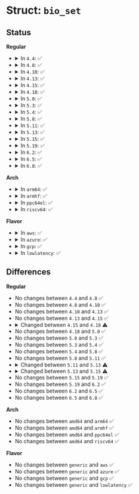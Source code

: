 # Struct: <code>bio_set</code>

## Status
<b>Regular</b>
<ul>
<li>
<details>
<summary>In <code>4.4</code>: ✅</summary>

```c
struct bio_set {
    struct kmem_cache *bio_slab;
    unsigned int front_pad;
    mempool_t *bio_pool;
    mempool_t *bvec_pool;
    mempool_t *bio_integrity_pool;
    mempool_t *bvec_integrity_pool;
    spinlock_t rescue_lock;
    struct bio_list rescue_list;
    struct work_struct rescue_work;
    struct workqueue_struct *rescue_workqueue;
};
```
</details>
</li>
<li>
<details>
<summary>In <code>4.8</code>: ✅</summary>

```c
struct bio_set {
    struct kmem_cache *bio_slab;
    unsigned int front_pad;
    mempool_t *bio_pool;
    mempool_t *bvec_pool;
    mempool_t *bio_integrity_pool;
    mempool_t *bvec_integrity_pool;
    spinlock_t rescue_lock;
    struct bio_list rescue_list;
    struct work_struct rescue_work;
    struct workqueue_struct *rescue_workqueue;
};
```
</details>
</li>
<li>
<details>
<summary>In <code>4.10</code>: ✅</summary>

```c
struct bio_set {
    struct kmem_cache *bio_slab;
    unsigned int front_pad;
    mempool_t *bio_pool;
    mempool_t *bvec_pool;
    mempool_t *bio_integrity_pool;
    mempool_t *bvec_integrity_pool;
    spinlock_t rescue_lock;
    struct bio_list rescue_list;
    struct work_struct rescue_work;
    struct workqueue_struct *rescue_workqueue;
};
```
</details>
</li>
<li>
<details>
<summary>In <code>4.13</code>: ✅</summary>

```c
struct bio_set {
    struct kmem_cache *bio_slab;
    unsigned int front_pad;
    mempool_t *bio_pool;
    mempool_t *bvec_pool;
    mempool_t *bio_integrity_pool;
    mempool_t *bvec_integrity_pool;
    spinlock_t rescue_lock;
    struct bio_list rescue_list;
    struct work_struct rescue_work;
    struct workqueue_struct *rescue_workqueue;
};
```
</details>
</li>
<li>
<details>
<summary>In <code>4.15</code>: ✅</summary>

```c
struct bio_set {
    struct kmem_cache *bio_slab;
    unsigned int front_pad;
    mempool_t *bio_pool;
    mempool_t *bvec_pool;
    mempool_t *bio_integrity_pool;
    mempool_t *bvec_integrity_pool;
    spinlock_t rescue_lock;
    struct bio_list rescue_list;
    struct work_struct rescue_work;
    struct workqueue_struct *rescue_workqueue;
};
```
</details>
</li>
<li>
<details>
<summary>In <code>4.18</code>: ✅</summary>

```c
struct bio_set {
    struct kmem_cache *bio_slab;
    unsigned int front_pad;
    mempool_t bio_pool;
    mempool_t bvec_pool;
    mempool_t bio_integrity_pool;
    mempool_t bvec_integrity_pool;
    spinlock_t rescue_lock;
    struct bio_list rescue_list;
    struct work_struct rescue_work;
    struct workqueue_struct *rescue_workqueue;
};
```
</details>
</li>
<li>
<details>
<summary>In <code>5.0</code>: ✅</summary>

```c
struct bio_set {
    struct kmem_cache *bio_slab;
    unsigned int front_pad;
    mempool_t bio_pool;
    mempool_t bvec_pool;
    mempool_t bio_integrity_pool;
    mempool_t bvec_integrity_pool;
    spinlock_t rescue_lock;
    struct bio_list rescue_list;
    struct work_struct rescue_work;
    struct workqueue_struct *rescue_workqueue;
};
```
</details>
</li>
<li>
<details>
<summary>In <code>5.3</code>: ✅</summary>

```c
struct bio_set {
    struct kmem_cache *bio_slab;
    unsigned int front_pad;
    mempool_t bio_pool;
    mempool_t bvec_pool;
    mempool_t bio_integrity_pool;
    mempool_t bvec_integrity_pool;
    spinlock_t rescue_lock;
    struct bio_list rescue_list;
    struct work_struct rescue_work;
    struct workqueue_struct *rescue_workqueue;
};
```
</details>
</li>
<li>
<details>
<summary>In <code>5.4</code>: ✅</summary>

```c
struct bio_set {
    struct kmem_cache *bio_slab;
    unsigned int front_pad;
    mempool_t bio_pool;
    mempool_t bvec_pool;
    mempool_t bio_integrity_pool;
    mempool_t bvec_integrity_pool;
    spinlock_t rescue_lock;
    struct bio_list rescue_list;
    struct work_struct rescue_work;
    struct workqueue_struct *rescue_workqueue;
};
```
</details>
</li>
<li>
<details>
<summary>In <code>5.8</code>: ✅</summary>

```c
struct bio_set {
    struct kmem_cache *bio_slab;
    unsigned int front_pad;
    mempool_t bio_pool;
    mempool_t bvec_pool;
    mempool_t bio_integrity_pool;
    mempool_t bvec_integrity_pool;
    spinlock_t rescue_lock;
    struct bio_list rescue_list;
    struct work_struct rescue_work;
    struct workqueue_struct *rescue_workqueue;
};
```
</details>
</li>
<li>
<details>
<summary>In <code>5.11</code>: ✅</summary>

```c
struct bio_set {
    struct kmem_cache *bio_slab;
    unsigned int front_pad;
    mempool_t bio_pool;
    mempool_t bvec_pool;
    mempool_t bio_integrity_pool;
    mempool_t bvec_integrity_pool;
    spinlock_t rescue_lock;
    struct bio_list rescue_list;
    struct work_struct rescue_work;
    struct workqueue_struct *rescue_workqueue;
};
```
</details>
</li>
<li>
<details>
<summary>In <code>5.13</code>: ✅</summary>

```c
struct bio_set {
    struct kmem_cache *bio_slab;
    unsigned int front_pad;
    mempool_t bio_pool;
    mempool_t bvec_pool;
    mempool_t bio_integrity_pool;
    mempool_t bvec_integrity_pool;
    unsigned int back_pad;
    spinlock_t rescue_lock;
    struct bio_list rescue_list;
    struct work_struct rescue_work;
    struct workqueue_struct *rescue_workqueue;
};
```
</details>
</li>
<li>
<details>
<summary>In <code>5.15</code>: ✅</summary>

```c
struct bio_set {
    struct kmem_cache *bio_slab;
    unsigned int front_pad;
    struct bio_alloc_cache *cache;
    mempool_t bio_pool;
    mempool_t bvec_pool;
    mempool_t bio_integrity_pool;
    mempool_t bvec_integrity_pool;
    unsigned int back_pad;
    spinlock_t rescue_lock;
    struct bio_list rescue_list;
    struct work_struct rescue_work;
    struct workqueue_struct *rescue_workqueue;
    struct hlist_node cpuhp_dead;
};
```
</details>
</li>
<li>
<details>
<summary>In <code>5.19</code>: ✅</summary>

```c
struct bio_set {
    struct kmem_cache *bio_slab;
    unsigned int front_pad;
    struct bio_alloc_cache *cache;
    mempool_t bio_pool;
    mempool_t bvec_pool;
    mempool_t bio_integrity_pool;
    mempool_t bvec_integrity_pool;
    unsigned int back_pad;
    spinlock_t rescue_lock;
    struct bio_list rescue_list;
    struct work_struct rescue_work;
    struct workqueue_struct *rescue_workqueue;
    struct hlist_node cpuhp_dead;
};
```
</details>
</li>
<li>
<details>
<summary>In <code>6.2</code>: ✅</summary>

```c
struct bio_set {
    struct kmem_cache *bio_slab;
    unsigned int front_pad;
    struct bio_alloc_cache *cache;
    mempool_t bio_pool;
    mempool_t bvec_pool;
    mempool_t bio_integrity_pool;
    mempool_t bvec_integrity_pool;
    unsigned int back_pad;
    spinlock_t rescue_lock;
    struct bio_list rescue_list;
    struct work_struct rescue_work;
    struct workqueue_struct *rescue_workqueue;
    struct hlist_node cpuhp_dead;
};
```
</details>
</li>
<li>
<details>
<summary>In <code>6.5</code>: ✅</summary>

```c
struct bio_set {
    struct kmem_cache *bio_slab;
    unsigned int front_pad;
    struct bio_alloc_cache *cache;
    mempool_t bio_pool;
    mempool_t bvec_pool;
    mempool_t bio_integrity_pool;
    mempool_t bvec_integrity_pool;
    unsigned int back_pad;
    spinlock_t rescue_lock;
    struct bio_list rescue_list;
    struct work_struct rescue_work;
    struct workqueue_struct *rescue_workqueue;
    struct hlist_node cpuhp_dead;
};
```
</details>
</li>
<li>
<details>
<summary>In <code>6.8</code>: ✅</summary>

```c
struct bio_set {
    struct kmem_cache *bio_slab;
    unsigned int front_pad;
    struct bio_alloc_cache *cache;
    mempool_t bio_pool;
    mempool_t bvec_pool;
    mempool_t bio_integrity_pool;
    mempool_t bvec_integrity_pool;
    unsigned int back_pad;
    spinlock_t rescue_lock;
    struct bio_list rescue_list;
    struct work_struct rescue_work;
    struct workqueue_struct *rescue_workqueue;
    struct hlist_node cpuhp_dead;
};
```
</details>
</li>
</ul>
<b>Arch</b>
<ul>
<li>
<details>
<summary>In <code>arm64</code>: ✅</summary>

```c
struct bio_set {
    struct kmem_cache *bio_slab;
    unsigned int front_pad;
    mempool_t bio_pool;
    mempool_t bvec_pool;
    mempool_t bio_integrity_pool;
    mempool_t bvec_integrity_pool;
    spinlock_t rescue_lock;
    struct bio_list rescue_list;
    struct work_struct rescue_work;
    struct workqueue_struct *rescue_workqueue;
};
```
</details>
</li>
<li>
<details>
<summary>In <code>armhf</code>: ✅</summary>

```c
struct bio_set {
    struct kmem_cache *bio_slab;
    unsigned int front_pad;
    mempool_t bio_pool;
    mempool_t bvec_pool;
    mempool_t bio_integrity_pool;
    mempool_t bvec_integrity_pool;
    spinlock_t rescue_lock;
    struct bio_list rescue_list;
    struct work_struct rescue_work;
    struct workqueue_struct *rescue_workqueue;
};
```
</details>
</li>
<li>
<details>
<summary>In <code>ppc64el</code>: ✅</summary>

```c
struct bio_set {
    struct kmem_cache *bio_slab;
    unsigned int front_pad;
    mempool_t bio_pool;
    mempool_t bvec_pool;
    mempool_t bio_integrity_pool;
    mempool_t bvec_integrity_pool;
    spinlock_t rescue_lock;
    struct bio_list rescue_list;
    struct work_struct rescue_work;
    struct workqueue_struct *rescue_workqueue;
};
```
</details>
</li>
<li>
<details>
<summary>In <code>riscv64</code>: ✅</summary>

```c
struct bio_set {
    struct kmem_cache *bio_slab;
    unsigned int front_pad;
    mempool_t bio_pool;
    mempool_t bvec_pool;
    mempool_t bio_integrity_pool;
    mempool_t bvec_integrity_pool;
    spinlock_t rescue_lock;
    struct bio_list rescue_list;
    struct work_struct rescue_work;
    struct workqueue_struct *rescue_workqueue;
};
```
</details>
</li>
</ul>
<b>Flavor</b>
<ul>
<li>
<details>
<summary>In <code>aws</code>: ✅</summary>

```c
struct bio_set {
    struct kmem_cache *bio_slab;
    unsigned int front_pad;
    mempool_t bio_pool;
    mempool_t bvec_pool;
    mempool_t bio_integrity_pool;
    mempool_t bvec_integrity_pool;
    spinlock_t rescue_lock;
    struct bio_list rescue_list;
    struct work_struct rescue_work;
    struct workqueue_struct *rescue_workqueue;
};
```
</details>
</li>
<li>
<details>
<summary>In <code>azure</code>: ✅</summary>

```c
struct bio_set {
    struct kmem_cache *bio_slab;
    unsigned int front_pad;
    mempool_t bio_pool;
    mempool_t bvec_pool;
    mempool_t bio_integrity_pool;
    mempool_t bvec_integrity_pool;
    spinlock_t rescue_lock;
    struct bio_list rescue_list;
    struct work_struct rescue_work;
    struct workqueue_struct *rescue_workqueue;
};
```
</details>
</li>
<li>
<details>
<summary>In <code>gcp</code>: ✅</summary>

```c
struct bio_set {
    struct kmem_cache *bio_slab;
    unsigned int front_pad;
    mempool_t bio_pool;
    mempool_t bvec_pool;
    mempool_t bio_integrity_pool;
    mempool_t bvec_integrity_pool;
    spinlock_t rescue_lock;
    struct bio_list rescue_list;
    struct work_struct rescue_work;
    struct workqueue_struct *rescue_workqueue;
};
```
</details>
</li>
<li>
<details>
<summary>In <code>lowlatency</code>: ✅</summary>

```c
struct bio_set {
    struct kmem_cache *bio_slab;
    unsigned int front_pad;
    mempool_t bio_pool;
    mempool_t bvec_pool;
    mempool_t bio_integrity_pool;
    mempool_t bvec_integrity_pool;
    spinlock_t rescue_lock;
    struct bio_list rescue_list;
    struct work_struct rescue_work;
    struct workqueue_struct *rescue_workqueue;
};
```
</details>
</li>
</ul>

## Differences
<b>Regular</b>
<ul>
<li>
No changes between <code>4.4</code> and <code>4.8</code> ✅
</li>
<li>
No changes between <code>4.8</code> and <code>4.10</code> ✅
</li>
<li>
No changes between <code>4.10</code> and <code>4.13</code> ✅
</li>
<li>
No changes between <code>4.13</code> and <code>4.15</code> ✅
</li>
<li>
<details>
<summary>Changed between <code>4.15</code> and <code>4.18</code> ⚠️</summary>
<ul>
<li>
<b>Field type changed. </b>
<code>mempool_t *bio_pool</code> ➡️ <code>mempool_t bio_pool</code>
</li>
<li>
<b>Field type changed. </b>
<code>mempool_t *bvec_pool</code> ➡️ <code>mempool_t bvec_pool</code>
</li>
<li>
<b>Field type changed. </b>
<code>mempool_t *bio_integrity_pool</code> ➡️ <code>mempool_t bio_integrity_pool</code>
</li>
<li>
<b>Field type changed. </b>
<code>mempool_t *bvec_integrity_pool</code> ➡️ <code>mempool_t bvec_integrity_pool</code>
</li>
</ul>
</details>
</li>
<li>
No changes between <code>4.18</code> and <code>5.0</code> ✅
</li>
<li>
No changes between <code>5.0</code> and <code>5.3</code> ✅
</li>
<li>
No changes between <code>5.3</code> and <code>5.4</code> ✅
</li>
<li>
No changes between <code>5.4</code> and <code>5.8</code> ✅
</li>
<li>
No changes between <code>5.8</code> and <code>5.11</code> ✅
</li>
<li>
<details>
<summary>Changed between <code>5.11</code> and <code>5.13</code> ⚠️</summary>
<ul>
<li>
<b>Field added. </b>
<code>unsigned int back_pad</code>
</li>
</ul>
</details>
</li>
<li>
<details>
<summary>Changed between <code>5.13</code> and <code>5.15</code> ⚠️</summary>
<ul>
<li>
<b>Field added. </b>
<code>struct bio_alloc_cache *cache</code>
</li>
<li>
<b>Field added. </b>
<code>struct hlist_node cpuhp_dead</code>
</li>
</ul>
</details>
</li>
<li>
No changes between <code>5.15</code> and <code>5.19</code> ✅
</li>
<li>
No changes between <code>5.19</code> and <code>6.2</code> ✅
</li>
<li>
No changes between <code>6.2</code> and <code>6.5</code> ✅
</li>
<li>
No changes between <code>6.5</code> and <code>6.8</code> ✅
</li>
</ul>
<b>Arch</b>
<ul>
<li>
No changes between <code>amd64</code> and <code>arm64</code> ✅
</li>
<li>
No changes between <code>amd64</code> and <code>armhf</code> ✅
</li>
<li>
No changes between <code>amd64</code> and <code>ppc64el</code> ✅
</li>
<li>
No changes between <code>amd64</code> and <code>riscv64</code> ✅
</li>
</ul>
<b>Flavor</b>
<ul>
<li>
No changes between <code>generic</code> and <code>aws</code> ✅
</li>
<li>
No changes between <code>generic</code> and <code>azure</code> ✅
</li>
<li>
No changes between <code>generic</code> and <code>gcp</code> ✅
</li>
<li>
No changes between <code>generic</code> and <code>lowlatency</code> ✅
</li>
</ul>
